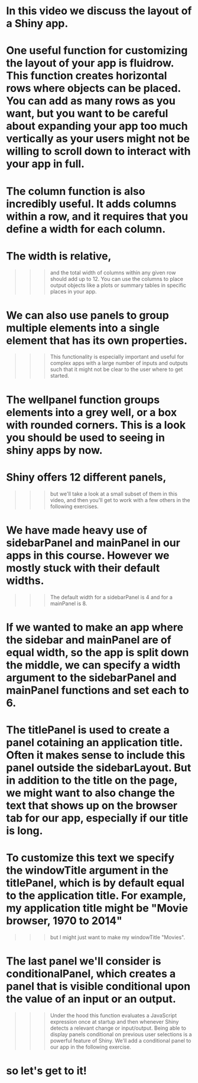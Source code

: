 # In this video we discuss the layout of a Shiny app.

# One useful function for customizing the layout of your app is fluidrow. This function creates horizontal rows where objects can be placed. You can add as many rows as you want, but you want to be careful about expanding your app too much vertically as your users might not be willing to scroll down to interact with your app in full.

# The column function is also incredibly useful. It adds columns within a row, and it requires that you define a width for each column. 

# The width is relative, 
>>> and the total width of columns within any given row should add up to 12. You can use the columns to place output objects like a plots or summary tables in specific places in your app.

# We can also use panels to group multiple elements into a single element that has its own properties. 
>>> This functionality is especially important and useful for complex apps with a large number of inputs and outputs such that it might not be clear to the user where to get started.

# The wellpanel function groups elements into a grey well, or a box with rounded corners. This is a look you should be used to seeing in shiny apps by now.

# Shiny offers 12 different panels, 
>>> but we'll take a look at a small subset of them in this video, and then you'll get to work with a few others in the following exercises.

# We have made heavy use of sidebarPanel and mainPanel in our apps in this course. However we mostly stuck with their default widths. 
>>> The default width for a sidebarPanel is 4 and for a mainPanel is 8. 

# If we wanted to make an app where the sidebar and mainPanel are of equal width, so the app is split down the middle, we can specify a width argument to the sidebarPanel and mainPanel functions and set each to 6. 

# The titlePanel is used to create a panel cotaining an application title. Often it makes sense to include this panel outside the sidebarLayout. But in addition to the title on the page, we might want to also change the text that shows up on the browser tab for our app, especially if our title is long. 

# To customize this text we specify the windowTitle argument in the titlePanel, which is by default equal to the application title. For example, my application title might be "Movie browser, 1970 to 2014" 
>>> but I might just want to make my windowTitle "Movies".

# The last panel we'll consider is conditionalPanel, which creates a panel that is visible conditional upon the value of an input or an output. 
>>> Under the hood this function evaluates a JavaScript expression once at startup and then whenever Shiny detects a relevant change or input/output. 
>>> Being able to display panels conditional on previous user selections is a powerful feature of Shiny. We'll add a conditional panel to our app in the following exercise. 

# so let's get to it!

